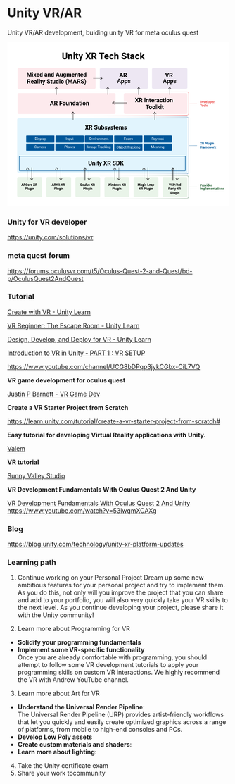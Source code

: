 # Unity VR/AR
Unity VR/AR development, buiding unity VR for meta oculus quest

![](./unity-xr-tech-stack.png)

### Unity for VR developer
https://unity.com/solutions/vr

### meta quest forum
https://forums.oculusvr.com/t5/Oculus-Quest-2-and-Quest/bd-p/OculusQuest2AndQuest

### Tutorial
[Create with VR - Unity Learn](https://learn.unity.com/course/create-with-vr)

[VR Beginner: The Escape Room - Unity Learn](https://learn.unity.com/project/vr-beginner-the-escape-room)

[Design, Develop, and Deploy for VR - Unity Learn](https://learn.unity.com/course/oculus-vr)

[Introduction to VR in Unity - PART 1 : VR SETUP](https://www.youtube.com/watch?v=gGYtahQjmWQ)

https://www.youtube.com/channel/UCG8bDPqp3jykCGbx-CiL7VQ

**VR game development for oculus quest**

[Justin P Barnett - VR Game Dev](https://www.youtube.com/channel/UC1yXfU3c2gXchdmscjvCmMQ)

**Create a VR Starter Project from Scratch**

https://learn.unity.com/tutorial/create-a-vr-starter-project-from-scratch#

**Easy tutorial for developing Virtual Reality applications with Unity.**

[Valem](https://www.youtube.com/c/ValemVR/videos)

**VR tutorial**

[Sunny Valley Studio](https://www.youtube.com/@SunnyValleyStudio)

**VR Development Fundamentals With Oculus Quest 2 And Unity**

[VR Development Fundamentals With Oculus Quest 2 And Unity](https://www.udemy.com/course/oculus-quest-development-with-unity/)
https://www.youtube.com/watch?v=53lwqmXCAXg

### Blog
https://blog.unity.com/technology/unity-xr-platform-updates

### Learning path
1. Continue working on your Personal Project
Dream up some new ambitious features for your personal project and try to implement them. As you do this, not only will you improve the project that you can share and add to your portfolio, you will also very quickly take your VR skills to the next level.
As you continue developing your project, please share it with the Unity community! 

2. Learn more about Programming for VR
- **Solidify your programming fundamentals**
- **Implement some VR-specific functionality** \
  Once you are already comfortable with programming, you should attempt to follow some VR development tutorials to apply your programming skills on custom VR interactions. We highly recommend the VR with Andrew YouTube channel.

3. Learn more about Art for VR
- **Understand the Universal Render Pipeline**: \
The Universal Render Pipeline (URP) provides artist-friendly workflows that let you quickly and easily create optimized graphics across a range of platforms, from mobile to high-end consoles and PCs. 
- **Develop Low Poly assets** 
- **Create custom materials and shaders**: 
- **Learn more about lighting**:

4. Take the Unity certificate exam 
5. Share your work tocommunity
  
